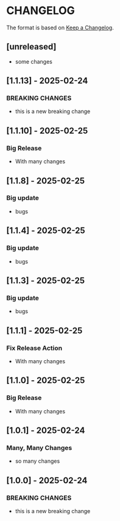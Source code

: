 # CHANGELOG

The format is based on [Keep a Changelog](https://keepachangelog.com/en/1.0.0/).

## [unreleased]

- some changes

## [1.1.13] - 2025-02-24

### BREAKING CHANGES

- this is a new breaking change

## [1.1.10] - 2025-02-25

### Big Release
- With many changes

## [1.1.8] - 2025-02-25

### Big update
- bugs

## [1.1.4] - 2025-02-25

### Big update
- bugs

## [1.1.3] - 2025-02-25

### Big update
- bugs

## [1.1.1] - 2025-02-25

### Fix Release Action
- With many changes

## [1.1.0] - 2025-02-25

### Big Release
- With many changes

## [1.0.1] - 2025-02-24

### Many, Many Changes
- so many changes

## [1.0.0] - 2025-02-24

### BREAKING CHANGES

- this is a new breaking change
